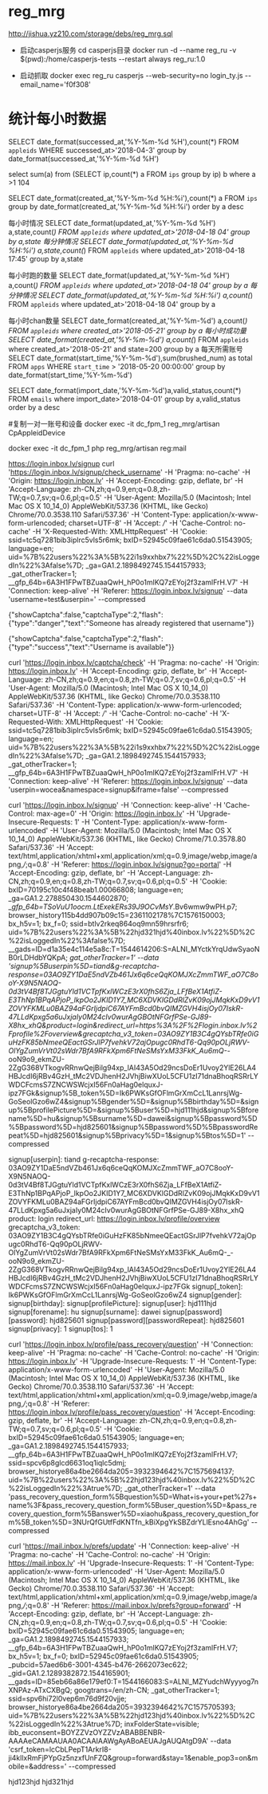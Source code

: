 # reg_mrg

http://jishua.yz210.com/storage/debs/reg_mrg.sql


* 启动casperjs服务
cd casperjs目录
docker run -d --name reg_ru -v $(pwd):/home/casperjs-tests --restart always reg_ru:1.0

* 启动抓取
docker exec reg_ru casperjs --web-security=no login_ty.js --email_name='f0f308'

# 统计每小时数据
SELECT date_format(successed_at,'%Y-%m-%d %H'),count(*) FROM `appleids` WHERE successed_at>'2018-04-3' group by date_format(successed_at,'%Y-%m-%d %H')

select sum(a) from (SELECT ip,count(*) a FROM `ips` group by ip) b where a >1  104

SELECT date_format(created_at,'%Y-%m-%d %H:%i'),count(*) a FROM `ips` group by date_format(created_at,'%Y-%m-%d %H:%i') order by a desc

每小时情况
SELECT date_format(updated_at,'%Y-%m-%d %H') a,state,count(*) FROM `appleids` where updated_at>'2018-04-18 04' group by a,state
每分钟情况
SELECT date_format(updated_at,'%Y-%m-%d %H:%i') a,state,count(*) FROM `appleids` where updated_at>'2018-04-18 17:45' group by a,state

每小时跑的数量
SELECT date_format(updated_at,'%Y-%m-%d %H') a,count(*) FROM `appleids` where updated_at>'2018-04-18 04' group by a
每分钟情况
SELECT date_format(updated_at,'%Y-%m-%d %H:%i') a,count(*) FROM `appleids` where updated_at>'2018-04-18 04' group by a

每小时chan数量
SELECT date_format(created_at,'%Y-%m-%d') a,count(*) FROM `appleids` where created_at>'2018-05-21' group by a
每小时成功量
SELECT date_format(created_at,'%Y-%m-%d') a,count(*) FROM `appleids` where created_at>'2018-05-21' and state=200 group by a
每天所需账号
SELECT date_format(start_time,'%Y-%m-%d'),sum(brushed_num) as total FROM `apps` WHERE `start_time` > '2018-05-20 00:00:00' group by date_format(start_time,'%Y-%m-%d')


<!-- 每天账号被封状态 -->
SELECT date_format(import_date,'%Y-%m-%d')a,valid_status,count(*) FROM `emails` where import_date>'2018-04-01' group by a,valid_status order by a desc

#复制一对一账号和设备
docker exec -it dc_fpm_1 reg_mrg/artisan CpAppleidDevice

docker exec -it dc_fpm_1 php reg_mrg/artisan reg:mail

https://login.inbox.lv/signup
curl 'https://login.inbox.lv/signup/check_username' -H 'Pragma: no-cache' -H 'Origin: https://login.inbox.lv' -H 'Accept-Encoding: gzip, deflate, br' -H 'Accept-Language: zh-CN,zh;q=0.9,en;q=0.8,zh-TW;q=0.7,sv;q=0.6,pl;q=0.5' -H 'User-Agent: Mozilla/5.0 (Macintosh; Intel Mac OS X 10_14_0) AppleWebKit/537.36 (KHTML, like Gecko) Chrome/70.0.3538.110 Safari/537.36' -H 'Content-Type: application/x-www-form-urlencoded; charset=UTF-8' -H 'Accept: */*' -H 'Cache-Control: no-cache' -H 'X-Requested-With: XMLHttpRequest' -H 'Cookie: ssid=tc5q7281bib3iplrc5vls5r6mk; bxID=52945c09fae61c6da0.51543905; language=en; uid=%7B%22users%22%3A%5B%22i1s9xxhbx7%22%5D%2C%22isLoggedIn%22%3Afalse%7D; _ga=GA1.2.1898492745.1544157933; _gat_otherTracker=1; __gfp_64b=6A3H1FPwTBZuaaQwH_hP0o1mlKQ7zEYoj2f3zamlFrH.V7' -H 'Connection: keep-alive' -H 'Referer: https://login.inbox.lv/signup' --data 'username=test&userpin=' --compressed

{"showCaptcha":false,"captchaType":2,"flash":{"type":"danger","text":"Someone has already registered that username"}}

{"showCaptcha":false,"captchaType":2,"flash":{"type":"success","text":"Username is available"}}

curl 'https://login.inbox.lv/captcha/check' -H 'Pragma: no-cache' -H 'Origin: https://login.inbox.lv' -H 'Accept-Encoding: gzip, deflate, br' -H 'Accept-Language: zh-CN,zh;q=0.9,en;q=0.8,zh-TW;q=0.7,sv;q=0.6,pl;q=0.5' -H 'User-Agent: Mozilla/5.0 (Macintosh; Intel Mac OS X 10_14_0) AppleWebKit/537.36 (KHTML, like Gecko) Chrome/70.0.3538.110 Safari/537.36' -H 'Content-Type: application/x-www-form-urlencoded; charset=UTF-8' -H 'Accept: */*' -H 'Cache-Control: no-cache' -H 'X-Requested-With: XMLHttpRequest' -H 'Cookie: ssid=tc5q7281bib3iplrc5vls5r6mk; bxID=52945c09fae61c6da0.51543905; language=en; uid=%7B%22users%22%3A%5B%22i1s9xxhbx7%22%5D%2C%22isLoggedIn%22%3Afalse%7D; _ga=GA1.2.1898492745.1544157933; _gat_otherTracker=1; __gfp_64b=6A3H1FPwTBZuaaQwH_hP0o1mlKQ7zEYoj2f3zamlFrH.V7' -H 'Connection: keep-alive' -H 'Referer: https://login.inbox.lv/signup' --data 'userpin=wocea&namespace=signup&iframe=false' --compressed

curl 'https://login.inbox.lv/signup' -H 'Connection: keep-alive' -H 'Cache-Control: max-age=0' -H 'Origin: https://login.inbox.lv' -H 'Upgrade-Insecure-Requests: 1' -H 'Content-Type: application/x-www-form-urlencoded' -H 'User-Agent: Mozilla/5.0 (Macintosh; Intel Mac OS X 10_14_0) AppleWebKit/537.36 (KHTML, like Gecko) Chrome/71.0.3578.80 Safari/537.36' -H 'Accept: text/html,application/xhtml+xml,application/xml;q=0.9,image/webp,image/apng,*/*;q=0.8' -H 'Referer: https://login.inbox.lv/signup?go=portal' -H 'Accept-Encoding: gzip, deflate, br' -H 'Accept-Language: zh-CN,zh;q=0.9,en;q=0.8,zh-TW;q=0.7,sv;q=0.6,pl;q=0.5' -H 'Cookie: bxID=70195c10c4f48beab1.00066808; language=en; _ga=GA1.2.278850430.1544602870; __gfp_64b=TSoVuU1oocm.LtExekERs39J9OCvMsY_.Bv6wmw9wPH.p7; browser_history115b4dd907b09c15=2361102178%7C1576150003; bx_h5v=1; bx_f=0; ssid=btlv2rkeq864oq9mn59hrsrfr6; uid=%7B%22users%22%3A%5B%22hjd321hjd%40inbox.lv%22%5D%2C%22isLoggedIn%22%3Afalse%7D; __gads=ID=d1a35e4c114e5a8c:T=1544614206:S=ALNI_MYctkYrqUdwSyaoNB0rLDHdbYQKpA; _gat_otherTracker=1' --data 'signup%5Buserpin%5D=tiand&g-recaptcha-response=03AO9ZY1DaE5ndVZb461Jx6q6ceQqKOMJXcZmmTWF_aO7C8ooY-X9N5NAOQ-0d3tV4Bf8TJGgtuYld1VCTpfKxlWCzE3rX0fhS6Zja_LFfBeX1AtfiZ-E3ThNp1BPqAPjoP_lkpOo2JKID1Y7_MC6XDVKlGDdRlZvK09ojJMqkKxD9vV1ZOVYFKMLu0BAZ94aFGrIjdpiC67AYFmBcd0bvQIMZGVH4isjOy07IskR-47LLdKpxg5a6uJxjaIy0M24cIv0wurAgGBOtNFGrfPSe-GJ89-X8hx_xhQ&product=login&redirect_url=https%3A%2F%2Flogin.inbox.lv%2Fprofile%2Foverview&grecaptcha_v3_token=03AO9ZY1B3C4gQYsbTRfe0iGuHzFK85bNmeeQEactGSrJlP7fvehkV72ajOpugc0RhdT6-Qq90pOLjRWV-OlYgZumVrVt02sWdr7BfA9RFkXpm6FtNeSMsYxM33FkK_Au6mQ-_-ooN9o9_ekmZU-2ZgG368VTkogvRRnwQejBilg94xp_lAI43A5Od29ncsDoEr1Uvoy2YlE26LA4HBJcdI6jRBv4GzH_tMc2VDJhenH2JVhjBiwXUoL5CFU1zI71dnaBhoqRSRrLYWDCFcmsS7ZNCWSWcjxI56Fn0aHag0elquxJ-ipz7FGk&signup%5B_token%5D=Ik6PWKsGfOFlmGrXmCcL1LanrsjWg-GoSeolGzo6wZ4&signup%5Bgender%5D=&signup%5Bbirthday%5D=&signup%5BprofilePicture%5D=&signup%5Buser%5D=hjd111hjd&signup%5Bforename%5D=hu&signup%5Bsurname%5D=dawei&signup%5Bpassword%5D%5Bpassword%5D=hjd825601&signup%5Bpassword%5D%5BpasswordRepeat%5D=hjd825601&signup%5Bprivacy%5D=1&signup%5Btos%5D=1' --compressed

signup[userpin]: tiand
g-recaptcha-response: 03AO9ZY1DaE5ndVZb461Jx6q6ceQqKOMJXcZmmTWF_aO7C8ooY-X9N5NAOQ-0d3tV4Bf8TJGgtuYld1VCTpfKxlWCzE3rX0fhS6Zja_LFfBeX1AtfiZ-E3ThNp1BPqAPjoP_lkpOo2JKID1Y7_MC6XDVKlGDdRlZvK09ojJMqkKxD9vV1ZOVYFKMLu0BAZ94aFGrIjdpiC67AYFmBcd0bvQIMZGVH4isjOy07IskR-47LLdKpxg5a6uJxjaIy0M24cIv0wurAgGBOtNFGrfPSe-GJ89-X8hx_xhQ
product: login
redirect_url: https://login.inbox.lv/profile/overview
grecaptcha_v3_token: 03AO9ZY1B3C4gQYsbTRfe0iGuHzFK85bNmeeQEactGSrJlP7fvehkV72ajOpugc0RhdT6-Qq90pOLjRWV-OlYgZumVrVt02sWdr7BfA9RFkXpm6FtNeSMsYxM33FkK_Au6mQ-_-ooN9o9_ekmZU-2ZgG368VTkogvRRnwQejBilg94xp_lAI43A5Od29ncsDoEr1Uvoy2YlE26LA4HBJcdI6jRBv4GzH_tMc2VDJhenH2JVhjBiwXUoL5CFU1zI71dnaBhoqRSRrLYWDCFcmsS7ZNCWSWcjxI56Fn0aHag0elquxJ-ipz7FGk
signup[_token]: Ik6PWKsGfOFlmGrXmCcL1LanrsjWg-GoSeolGzo6wZ4
signup[gender]: 
signup[birthday]: 
signup[profilePicture]: 
signup[user]: hjd111hjd
signup[forename]: hu
signup[surname]: dawei
signup[password][password]: hjd825601
signup[password][passwordRepeat]: hjd825601
signup[privacy]: 1
signup[tos]: 1


curl 'https://login.inbox.lv/profile/pass_recovery/question' -H 'Connection: keep-alive' -H 'Pragma: no-cache' -H 'Cache-Control: no-cache' -H 'Origin: https://login.inbox.lv' -H 'Upgrade-Insecure-Requests: 1' -H 'Content-Type: application/x-www-form-urlencoded' -H 'User-Agent: Mozilla/5.0 (Macintosh; Intel Mac OS X 10_14_0) AppleWebKit/537.36 (KHTML, like Gecko) Chrome/70.0.3538.110 Safari/537.36' -H 'Accept: text/html,application/xhtml+xml,application/xml;q=0.9,image/webp,image/apng,*/*;q=0.8' -H 'Referer: https://login.inbox.lv/profile/pass_recovery/question' -H 'Accept-Encoding: gzip, deflate, br' -H 'Accept-Language: zh-CN,zh;q=0.9,en;q=0.8,zh-TW;q=0.7,sv;q=0.6,pl;q=0.5' -H 'Cookie: bxID=52945c09fae61c6da0.51543905; language=en; _ga=GA1.2.1898492745.1544157933; __gfp_64b=6A3H1FPwTBZuaaQwH_hP0o1mlKQ7zEYoj2f3zamlFrH.V7; ssid=spcv6p8glcd6631oq1iqlc5dmj; browser_historye86a4be2664da205=3932394642%7C1575694137; uid=%7B%22users%22%3A%5B%22hjd123hjd%40inbox.lv%22%5D%2C%22isLoggedIn%22%3Atrue%7D; _gat_otherTracker=1' --data 'pass_recovery_question_form%5Bquestion%5D=What+is+your+pet%27s+name%3F&pass_recovery_question_form%5Buser_question%5D=&pass_recovery_question_form%5Banswer%5D=xiaohu&pass_recovery_question_form%5B_token%5D=3NUrQfGUtfFdKNTfn_kBiXpgYkSBZdrYLlEsno4AhGg' --compressed

curl 'https://mail.inbox.lv/prefs/update' -H 'Connection: keep-alive' -H 'Pragma: no-cache' -H 'Cache-Control: no-cache' -H 'Origin: https://mail.inbox.lv' -H 'Upgrade-Insecure-Requests: 1' -H 'Content-Type: application/x-www-form-urlencoded' -H 'User-Agent: Mozilla/5.0 (Macintosh; Intel Mac OS X 10_14_0) AppleWebKit/537.36 (KHTML, like Gecko) Chrome/70.0.3538.110 Safari/537.36' -H 'Accept: text/html,application/xhtml+xml,application/xml;q=0.9,image/webp,image/apng,*/*;q=0.8' -H 'Referer: https://mail.inbox.lv/prefs?group=forward' -H 'Accept-Encoding: gzip, deflate, br' -H 'Accept-Language: zh-CN,zh;q=0.9,en;q=0.8,zh-TW;q=0.7,sv;q=0.6,pl;q=0.5' -H 'Cookie: bxID=52945c09fae61c6da0.51543905; language=en; _ga=GA1.2.1898492745.1544157933; __gfp_64b=6A3H1FPwTBZuaaQwH_hP0o1mlKQ7zEYoj2f3zamlFrH.V7; bx_h5v=1; bx_f=0; bxID=52945c09fae61c6da0.51543905; _pubcid=57aed6b6-3001-4345-b476-2662073ec622; _gid=GA1.2.1289382872.1544165901; __gads=ID=85eb66a86e179ef0:T=1544166083:S=ALNI_MZYudchWyyyog7nXNPAz-ATxCXBgQ; googtrans=/en/zh-CN; _gat_otherTracker=1; ssid=spv6hi72l0vep6m76d9f20vjje; browser_historye86a4be2664da205=3932394642%7C1575705393; uid=%7B%22users%22%3A%5B%22hjd123hjd%40inbox.lv%22%5D%2C%22isLoggedIn%22%3Atrue%7D; inxFolderState=visible; ibb_euconsent=BOYZZVzOYZZVzABABBENBR-AAAAeCAMAAUAA0ACAAIAAWgAyABoAEUAJgAUQAtgD9A' --data 'csrf_token=lcCbLPepT1ArkrI8-ji4kllxRmFjPYpGz5nzxfUnFZQ&group=forward&stay=1&enable_pop3=on&mobile=&address=' --compressed


hjd123hjd
hjd321hjd